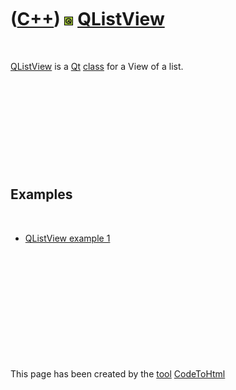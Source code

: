 



 

 

 

 

 

([C++](Cpp.md)) ![Qt](PicQt.png) [QListView](CppQListView.md)
===============================================================

 

[QListView](CppQListView.md) is a [Qt](CppQt.md) [class](CppClass.md)
for a View of a list.

 

 

 

 

 

Examples
--------

 

-   [QListView example 1](CppQListViewExample1.md)

 

 

 

 

 





 




This page has been created by the [tool](Tools.md)
[CodeToHtml](ToolCodeToHtml.md)
